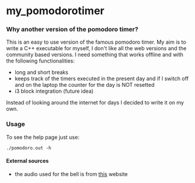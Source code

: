 # my_pomodorotimer
### Why another version of the pomodoro timer?
This is an easy to use version of the famous pomodoro timer. My aim is to write a C++ executable for myself, I don't like all the web versions and the community based versions. I need something that works offline and with the following functionalities:
- long and short breaks
- keeps track of the timers executed in the present day and if I switch off and on the laptop the counter for the day is NOT resetted
- i3 block integration (future idea)

Instead of looking around the internet for days I decided to write it on my own. 

### Usage
To see the help page just use:
```
./pomodoro.out -h
```

#### External sources
- the audio used for the bell is from [this](https://mixkit.co/free-sound-effects/bell/) website 
